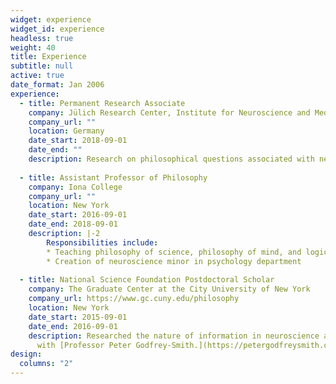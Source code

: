 ```yaml
---
widget: experience
widget_id: experience
headless: true
weight: 40
title: Experience
subtitle: null
active: true
date_format: Jan 2006
experience:
  - title: Permanent Research Associate
    company: Jülich Research Center, Institute for Neuroscience and Medicine 
    company_url: ""
    location: Germany
    date_start: 2018-09-01
    date_end: ""
    description: Research on philosophical questions associated with neuroscience and artificial intelligence. Lecturing in the Philosophy department at the University of Bonn. 
    
  - title: Assistant Professor of Philosophy
    company: Iona College
    company_url: ""
    location: New York
    date_start: 2016-09-01
    date_end: 2018-09-01
    description: |-2
        Responsibilities include:
        * Teaching philosophy of science, philosophy of mind, and logic
        * Creation of neuroscience minor in psychology department
       
  - title: National Science Foundation Postdoctoral Scholar
    company: The Graduate Center at the City University of New York
    company_url: https://www.gc.cuny.edu/philosophy
    location: New York
    date_start: 2015-09-01
    date_end: 2016-09-01
    description: Researched the nature of information in neuroscience and biology
      with [Professor Peter Godfrey-Smith.](https://petergodfreysmith.com)
design:
  columns: "2"
---
```

